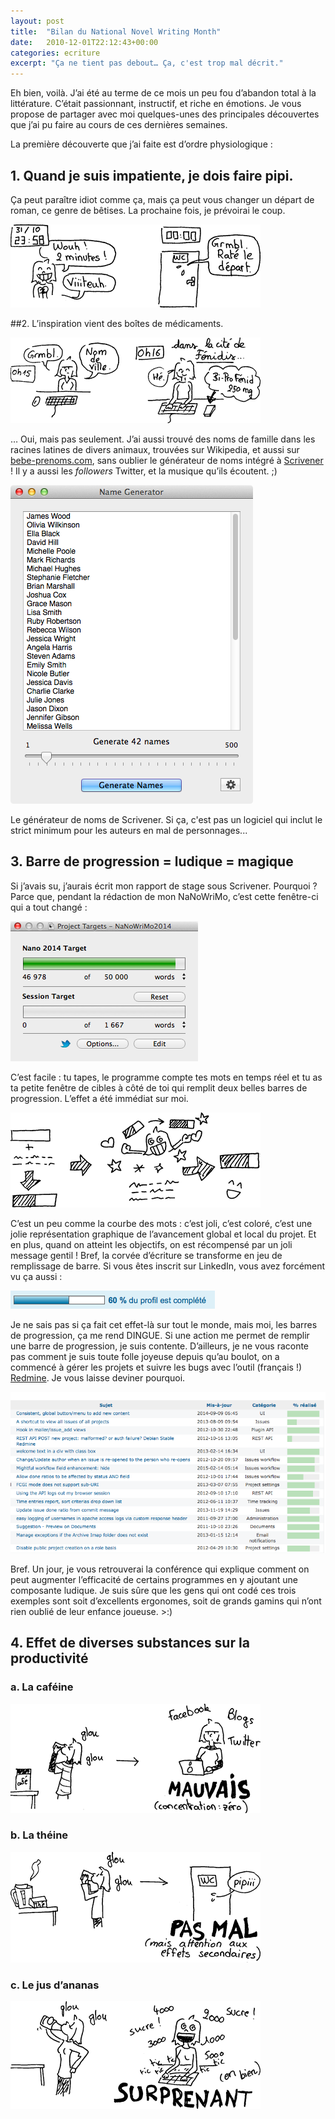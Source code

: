 ```yaml
---
layout: post
title:  "Bilan du National Novel Writing Month"
date:   2010-12-01T22:12:43+00:00
categories: ecriture
excerpt: "Ça ne tient pas debout… Ça, c'est trop mal décrit."
---
```


Eh bien, voilà. J’ai été au terme de ce mois un peu fou d’abandon total à la littérature. C’était passionnant, instructif, et riche en émotions.<!-- more --> Je vous propose de partager avec moi quelques-unes des principales découvertes que j’ai pu faire au cours de ces dernières semaines.

La première découverte que j’ai faite est d’ordre physiologique :

## 1. Quand je suis impatiente, je dois faire pipi.

<p>Ça peut paraître idiot comme ça, mais ça peut vous changer un départ de roman, ce genre de bêtises. La prochaine fois, je prévoirai le coup.</p>

<div class="center"><img src="/img/2010/101201a.png" alt="Waouh ! 2 minutes ! Viiteuh. — Grmbl. Raté le départ."></div>

##2. L’inspiration vient des boîtes de médicaments.

<p class="center"><img src="/img/2010/101201b.png" alt="Nom de ville. Grmbl. -> Fénidis, bi-profénid."></p>

<p>… Oui, mais pas seulement. J’ai aussi trouvé des noms de famille dans les racines latines de divers animaux, trouvées sur Wikipedia, et aussi sur <a href="http://www.bebe-prenoms.com">bebe-prenoms.com</a>, sans oublier le générateur de noms intégré à <a href="http://www.literatureandlatte.com/scrivener.php" target="_blank">Scrivener</a> ! Il y a aussi les <em>followers</em> Twitter, et la musique qu’ils écoutent. ;)</p>

<img title="Capture d’écran 2010-12-01 à 21.38.01" src="/img/2010/name-generator.png">

Le générateur de noms de Scrivener. Si ça, c'est pas un logiciel qui inclut le strict minimum pour les auteurs en mal de personnages...

## 3. Barre de progression = ludique = magique

<p>Si j’avais su, j’aurais écrit mon rapport de stage sous Scrivener. Pourquoi ? Parce que, pendant la rédaction de mon NaNoWriMo, c’est cette fenêtre-ci qui a tout changé :</p>

![Jour 1, session 2](/img/2010/targets.png)

<p>C’est facile : tu tapes, le programme compte tes mots en temps réel et tu as ta petite fenêtre de cibles à côté de toi qui remplit deux belles barres de progression. L’effet a été immédiat sur moi.</p>

![De l’effet de la barre de progression](/img/2010/101201c.png)

<p>C’est un peu comme la courbe des mots : c’est joli, c’est coloré, c’est une jolie représentation graphique de l’avancement global et local du projet. Et en plus, quand on atteint les objectifs, on est récompensé par un joli message gentil ! Bref, la corvée d’écriture se transforme en jeu de remplissage de barre. Si vous êtes inscrit sur LinkedIn, vous avez forcément vu ça aussi :</p>

![60 % du profil est complété](/img/2010/101201-screen.png)

<p>Je ne sais pas si ça fait cet effet-là sur tout le monde, mais moi, les barres de progression, ça me rend DINGUE. Si une action me permet de remplir une barre de progression, je suis contente. D’ailleurs, je ne vous raconte pas comment je suis toute folle joyeuse depuis qu’au boulot, on a commencé à gérer les projets et suivre les bugs avec l’outil (français !) <a href="http://www.redmine.org/">Redmine</a>. Je vous laisse deviner pourquoi.</p>

![Ma colonne préférée, c'est la dernière. :D](/img/2010/redmine.png)

<p>Bref. Un jour, je vous retrouverai la conférence qui explique comment on peut augmenter l’efficacité de certains programmes en y ajoutant une composante ludique. Je suis sûre que les gens qui ont codé ces trois exemples sont soit d’excellents ergonomes, soit de grands gamins qui n’ont rien oublié de leur enfance joueuse. &gt;:)</p>

## 4. Effet de diverses substances sur la productivité

### a. La caféine

![Mauvais.](/img/2010/101201d.png)

### b. La théine

![Pas mal, mais attention aux effets secondaires](/img/2010/101201e.png)

### c. Le jus d’ananas

![Surprenant... en bien !](/img/2010/101201f.png)
